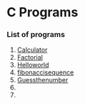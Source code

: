 # C Programs  

### List of programs  
1. [Calculator](./calculator)  
2. [Factorial](./factorial)   
3.   [Helloworld](./helloworld)
4.   [fibonaccisequence](./fibonaccisequence)
5.    [Guessthenumber](./guessthenumber)
6.
7.
